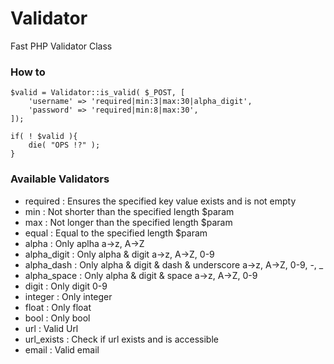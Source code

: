 # Validator
Fast PHP Validator Class

### How to
    $valid = Validator::is_valid( $_POST, [
        'username' => 'required|min:3|max:30|alpha_digit',
        'password' => 'required|min:8|max:30',
    ]);

    if( ! $valid ){
        die( "OPS !?" );
    }

### Available Validators

* required : Ensures the specified key value exists and is not empty
* min : Not shorter than the specified length $param
* max : Not longer than the specified length $param
* equal : Equal to the specified length $param
* alpha : Only aplha a->z, A->Z
* alpha_digit : Only alpha & digit a->z, A->Z, 0-9
* alpha_dash : Only alpha & digit & dash & underscore a->z, A->Z, 0-9, -, _
* alpha_space : Only alpha & digit & space a->z, A->Z, 0-9
* digit : Only digit 0-9
* integer : Only integer
* float : Only float
* bool : Only bool
* url : Valid Url
* url_exists : Check if url exists and is accessible
* email : Valid email
